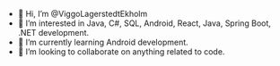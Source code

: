 - 👋 Hi, I’m @ViggoLagerstedtEkholm
- 👀 I’m interested in Java, C#, SQL, Android, React, Java, Spring Boot, .NET development.
- 🌱 I’m currently learning Android development.
- 💞️ I’m looking to collaborate on anything related to code.


<!---
ViggoLagerstedtEkholm/ViggoLagerstedtEkholm is a ✨ special ✨ repository because its `README.md` (this file) appears on your GitHub profile.
You can click the Preview link to take a look at your changes.
--->
